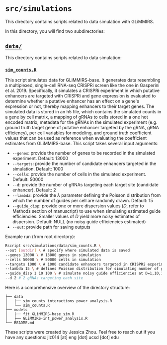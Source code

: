 # `src/simulations`

This directory contains scripts related to data simulation with GLiMMIRS. 

In this directory, you will find two subdirectories:

## [`data/`](https://github.com/mcvickerlab/GLiMMIRS/tree/simulations/src/simulations/data)
This directory contains scripts related to data simulation:

### [`sim_counts.R`](https://github.com/mcvickerlab/GLiMMIRS/blob/simulations/src/simulations/data/sim_counts.R)
This script simulates data for GLiMMIRS-base. It generates data resembling a multiplexed, single-cell RNA-seq CRISPRi screen like the one in Gasperini et al. 2019. Specifically, it simulates a CRISPRi experiment in which putative enhancers are targeted with CRISPRi and gene expression is evaluated to determine whether a putative enhancer has an effect on a gene's expression or not, thereby mapping enhancers to their target genes. The simulated data is stored in an h5 file, which contains the simulated counts in a gene by cell matrix, a mapping of gRNAs to cells stored in a one hot encoded matrix, metadata for the gRNAs in the simulated experiment (e.g. ground truth target gene of putative enhancer targeted by the gRNA, gRNA efficiency), per cell variables for modeling, and ground truth coefficient values that can be used as reference when evaluating the coefficient estimates from GLiMMIRS-base. This script takes several input arguments:
- `--genes`: provide the number of genes to be recorded in the simulated experiment. Default: 13000
- `--targets`: provide the number of candidate enhancers targeted in the simulation. Default: 1000
- `--cells`: provide the number of cells in the simulated experiment. Default: 50000
- `--d`: provide the number of gRNAs targeting each target site (candidate enhancer). Default: 2
- `--lambda`: provide the $\lambda$ parameter defining the Poisson distribution from which the number of guides per cell are randomly drawn. Default: 15
- `--guide_disp`: provide one or more dispersion values ($D$, refer to Methods section of manuscript) to use when simulating estimated guide efficiencies. Smaller values of $D$ yield more noisy estimates of dispersion. Default: NULL (no noisy guide efficiencies estimated)
- `--out`: provide path for saving outputs

Example run (from root directory): 
```bash
Rscript src/simulations/data/sim_counts.R \
--out [outdir] \ # specify where simulated data is saved
--genes 13000 \ # 13000 genes in simulation
--cells 50000 \ # 50000 cells in simulation
--targets 1000 \ # 1000 candidate enhancers targeted in CRISPRi experiment
--lambda 15 \ # defines Poisson distribution for simulating number of gRNAs per cell
--guide_disp 1 10 100 \ # simulate noisy guide efficiencies at D=1,10,100
--d 2 # 2 gRNAs targeting each site
```


Here is a comprehensive overview of the directory structure:
```
├── data
│   ├── sim_counts_interactions_power_analysis.R
│   └── sim_counts.R
├── models
│   ├── fit_GLiMMIRS-base_sim.R
│   ├── GLiMMIRS-int_power_analysis.R
└── README.md
```

These scripts were created by Jessica Zhou. Feel free to reach out if you have any questions: jlz014 [at] eng [dot] ucsd [dot] edu
